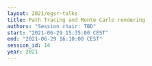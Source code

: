 ```yaml
---
layout: 2021/egsr-talks
title: Path Tracing and Monte Carlo rendering
authors: "Session chair: TBD"
start: "2021-06-29 15:35:00 CEST"
end: "2021-06-29 16:10:00 CEST"
session_id: 14
year: 2021
---
```

